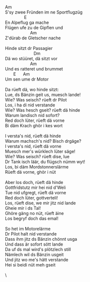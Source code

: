 Am\
S'sy&nbsp;zwee&nbsp;Fründen&nbsp;im&nbsp;ne&nbsp;Sportflugzüg\
&nbsp;&nbsp;&nbsp;&nbsp;&nbsp;&nbsp;&nbsp;&nbsp;&nbsp;&nbsp;&nbsp;&nbsp;&nbsp;&nbsp;&nbsp;&nbsp;E\
En&nbsp;Alpeflug&nbsp;ga&nbsp;mache\
Flügen&nbsp;ufe&nbsp;zu&nbsp;de&nbsp;Gipflen&nbsp;und\
&nbsp;&nbsp;&nbsp;&nbsp;&nbsp;&nbsp;&nbsp;&nbsp;&nbsp;&nbsp;&nbsp;&nbsp;&nbsp;&nbsp;&nbsp;&nbsp;&nbsp;&nbsp;&nbsp;&nbsp;&nbsp;Am\
Z'dürab&nbsp;de&nbsp;Gletscher&nbsp;nache\
\
Hinde&nbsp;sitzt&nbsp;dr&nbsp;Passagier\
&nbsp;&nbsp;&nbsp;&nbsp;&nbsp;&nbsp;&nbsp;&nbsp;&nbsp;&nbsp;&nbsp;&nbsp;&nbsp;&nbsp;&nbsp;&nbsp;&nbsp;&nbsp;&nbsp;&nbsp;&nbsp;&nbsp;&nbsp;&nbsp;Dm\
Dä&nbsp;wo&nbsp;stüüret,&nbsp;dä&nbsp;sitzt&nbsp;vor\
&nbsp;&nbsp;&nbsp;&nbsp;&nbsp;&nbsp;&nbsp;&nbsp;&nbsp;&nbsp;&nbsp;&nbsp;&nbsp;&nbsp;&nbsp;&nbsp;&nbsp;&nbsp;&nbsp;&nbsp;&nbsp;Am\
Und&nbsp;es&nbsp;ratteret&nbsp;und&nbsp;brummet\
&nbsp;&nbsp;&nbsp;&nbsp;&nbsp;&nbsp;&nbsp;E&nbsp;&nbsp;&nbsp;&nbsp;&nbsp;&nbsp;Am\
Um&nbsp;sen&nbsp;ume&nbsp;dr&nbsp;Motor\
\
Da&nbsp;rüeft&nbsp;dä,&nbsp;wo&nbsp;hinde&nbsp;sitzt:\
Lue,&nbsp;ds&nbsp;Bänzin&nbsp;geit&nbsp;us,&nbsp;muesch&nbsp;lande!\
Wie?&nbsp;Was&nbsp;seisch?&nbsp;rüeft&nbsp;dr&nbsp;Pilot\
Los,&nbsp;i&nbsp;ha&nbsp;di&nbsp;nid&nbsp;verstande\
Wie?&nbsp;Was&nbsp;hesch&nbsp;gseit?&nbsp;rüeft&nbsp;dä&nbsp;hinde\
Warum&nbsp;landisch&nbsp;nid&nbsp;sofort?\
Red&nbsp;doch&nbsp;lüter,&nbsp;rüeft&nbsp;dä&nbsp;vorne\
Bi&nbsp;däm&nbsp;Krach&nbsp;ghör&nbsp;i&nbsp;kes&nbsp;wort\
\
I&nbsp;versta's&nbsp;nid,&nbsp;rüeft&nbsp;dä&nbsp;hinde\
Warum&nbsp;machsch's&nbsp;nid?&nbsp;Bisch&nbsp;drgäge?\
I&nbsp;versta's&nbsp;nid,&nbsp;rüeft&nbsp;dä&nbsp;vorne\
Muesch&nbsp;mer's&nbsp;würklech&nbsp;lüter&nbsp;säge!\
Wie?&nbsp;Was&nbsp;seisch?&nbsp;rüeft&nbsp;dise,&nbsp;lue\
Dr&nbsp;Tank&nbsp;isch&nbsp;läär,&nbsp;du&nbsp;flügsch&nbsp;nümm&nbsp;wyt!\
Los,&nbsp;bi&nbsp;däm&nbsp;Mordstonnerslärme\
Rüeft&nbsp;dä&nbsp;vorne,&nbsp;ghör&nbsp;i&nbsp;nüt\
\
Aber&nbsp;los&nbsp;doch,&nbsp;rüeft&nbsp;dä&nbsp;hinde\
Gottfridstutz&nbsp;mir&nbsp;hei&nbsp;nid&nbsp;d'Weli\
Tue&nbsp;nid&nbsp;ufgregt,&nbsp;rüeft&nbsp;dä&nbsp;vorne\
Red&nbsp;doch&nbsp;lüter,&nbsp;gottverteli!\
Los,&nbsp;rüeft&nbsp;dise,&nbsp;we&nbsp;mir&nbsp;jitz&nbsp;nid&nbsp;lande\
Gheie&nbsp;mir&nbsp;i&nbsp;ds&nbsp;Tal!\
Ghöre&nbsp;gäng&nbsp;no&nbsp;nüt,&nbsp;rüeft&nbsp;äine\
Los&nbsp;begryf&nbsp;doch&nbsp;das&nbsp;emal!\
\
So&nbsp;het&nbsp;im&nbsp;Motorelärme\
Dr&nbsp;Pilot&nbsp;halt&nbsp;nid&nbsp;verstande\
Dass&nbsp;ihm&nbsp;jitz&nbsp;ds&nbsp;Bänzin&nbsp;chönnt&nbsp;usga\
Und&nbsp;dass&nbsp;är&nbsp;sofort&nbsp;sött&nbsp;lande\
Da&nbsp;uf&nbsp;ds&nbsp;mal&nbsp;wird's&nbsp;plötzlech&nbsp;still\
Nämlech&nbsp;wil&nbsp;ds&nbsp;Bänzin&nbsp;usgeit\
Und&nbsp;jitz&nbsp;wo&nbsp;me's&nbsp;hätt&nbsp;verstande\
Hei&nbsp;si&nbsp;beidi&nbsp;nüt&nbsp;meh&nbsp;gseit&nbsp;\
\
\
